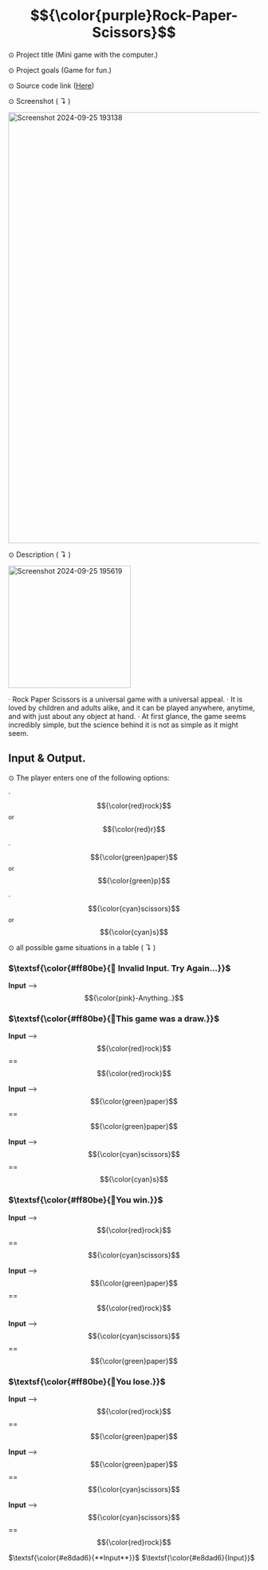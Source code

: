 # $${\color{purple}Rock-Paper-Scissors}$$ 

⊙ Project title (Mini game with the computer.)


⊙ Project goals (Game for fun.)


⊙ Source code link ([Here](https://github.com/TmCsharp/RockPaperScissors/blob/522ada6d26d319e3948bee980201108e3a2649ee/RockPaperScissors.cs#L1))


⊙ Screenshot ( ↴ )


<img width="863" alt="Screenshot 2024-09-25 193138" src="https://github.com/user-attachments/assets/cae36c38-3f89-46f7-a88b-f34b896020f1">



⊙ Description ( ↴ )

<img width="245" alt="Screenshot 2024-09-25 195619" src="https://github.com/user-attachments/assets/f4c17cf7-aeb5-43cb-bf10-4ebf78f945d2">


‧ Rock Paper Scissors is a universal game with a universal appeal. 
‧ It is loved by children and adults alike, and it can be played anywhere, anytime, and with just about any object at hand. 
‧ At first glance, the game seems incredibly simple, but the science behind it is not as simple as it might seem.

## Input & Output.


⊙ The player enters one of the following options:

‧ $${\color{red}rock}$$ <sub>or</sub> $${\color{red}r}$$

‧ $${\color{green}paper}$$ <sub>or</sub> $${\color{green}p}$$

‧ $${\color{cyan}scissors}$$ <sub>or</sub> $${\color{cyan}s}$$


⊙ all possible game situations in a table ( ↴ )

### $\textsf{\color{#ff80be}{🔸 Invalid Input. Try Again...}}$

**Input** -->  $${\color{pink}-Anything..}$$


  
### $\textsf{\color{#ff80be}{🔸This game was a draw.}}$

**Input** --> $${\color{red}rock}$$ == $${\color{red}rock}$$

**Input** --> $${\color{green}paper}$$ == $${\color{green}paper}$$
 
**Input** --> $${\color{cyan}scissors}$$ == $${\color{cyan}s}$$


  
### $\textsf{\color{#ff80be}{🔸You win.}}$

**Input** --> $${\color{red}rock}$$ == $${\color{cyan}scissors}$$
  
**Input** --> $${\color{green}paper}$$ == $${\color{red}rock}$$

**Input** --> $${\color{cyan}scissors}$$ == $${\color{green}paper}$$


  
### $\textsf{\color{#ff80be}{🔸You lose.}}$

**Input** --> $${\color{red}rock}$$ == $${\color{green}paper}$$
  
**Input** --> $${\color{green}paper}$$ == $${\color{cyan}scissors}$$
 
**Input** --> $${\color{cyan}scissors}$$ == $${\color{red}rock}$$



$\textsf{\color{#e8dad6}{**Input**}}$
$\textsf{\color{#e8dad6}{Input}}$
